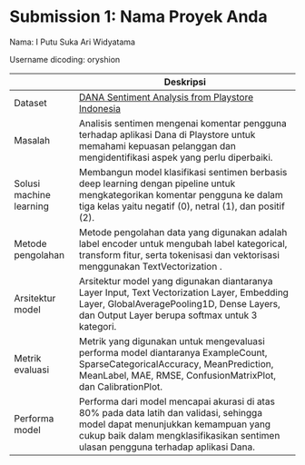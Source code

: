 # Submission 1: Nama Proyek Anda
Nama: I Putu Suka Ari Widyatama

Username dicoding: oryshion

| | Deskripsi |
| ----------- | ----------- |
| Dataset | [DANA Sentiment Analysis from Playstore Indonesia](https://www.kaggle.com/datasets/alexmariosimanjuntak/dana-app-sentiment-review-on-playstore-indonesia) |
| Masalah | Analisis sentimen mengenai komentar pengguna terhadap aplikasi Dana di Playstore untuk memahami kepuasan pelanggan dan mengidentifikasi aspek yang perlu diperbaiki. |
| Solusi machine learning | Membangun model klasifikasi sentimen berbasis deep learning dengan pipeline untuk mengkategorikan komentar pengguna ke dalam tiga kelas yaitu negatif (0), netral (1), dan positif (2). |
| Metode pengolahan | Metode pengolahan data yang digunakan adalah label encoder untuk mengubah label kategorical, transform fitur, serta tokenisasi dan vektorisasi menggunakan TextVectorization . |
| Arsitektur model | Arsitektur model yang digunakan diantaranya Layer Input, Text Vectorization Layer, Embedding Layer, GlobalAveragePooling1D, Dense Layers, dan Output Layer berupa softmax untuk 3 kategori. |
| Metrik evaluasi | Metrik yang digunakan untuk mengevaluasi performa model diantaranya ExampleCount, SparseCategoricalAccuracy, MeanPrediction, MeanLabel, MAE, RMSE, ConfusionMatrixPlot, dan CalibrationPlot.|
| Performa model | Performa dari model mencapai akurasi di atas 80% pada data latih dan validasi, sehingga model dapat menunjukkan kemampuan yang cukup baik dalam mengklasifikasikan sentimen ulasan pengguna terhadap aplikasi Dana. |